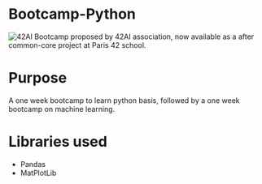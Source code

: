 # Bootcamp-Python
![42AI](https://user-images.githubusercontent.com/67599180/180600145-12f92de1-f618-48c9-8e75-37854954f82a.png)
Bootcamp proposed by 42AI association, now available as a after common-core project at Paris 42 school.

# Purpose
A one week bootcamp to learn python basis, followed by a one week bootcamp on machine learning.

# Libraries used
- Pandas
- MatPlotLib

